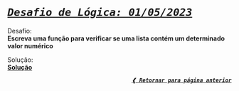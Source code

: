 [previous]: ../

# [**_`Desafio de Lógica: 01/05/2023`_**](#desafio-de-lógica-01052023)

Desafio: \
**Escreva uma função para verificar se uma lista contém um determinado valor numérico**

Solução: \
[**Solução**](./solution.rb)

<div align="right">

[**_`❰ Retornar para página anterior`_**][previous]

</div>

